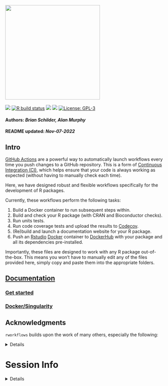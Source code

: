 <img src='https://github.com/neurogenomics/rworkflows/raw/master/inst/hex/hex.png' height='300'><br><br>
[![](https://img.shields.io/badge/devel%20version-0.99.0-black.svg)](https://github.com/neurogenomics/rworkflows)
[![R build
status](https://github.com/neurogenomics/rworkflows/workflows/R-CMD-check-bioc/badge.svg)](https://github.com/neurogenomics/rworkflows/actions)
[![](https://img.shields.io/github/last-commit/neurogenomics/rworkflows.svg)](https://github.com/neurogenomics/rworkflows/commits/master)
[![](https://app.codecov.io/gh/neurogenomics/rworkflows/branch/master/graph/badge.svg)](https://app.codecov.io/gh/neurogenomics/rworkflows)
[![License:
GPL-3](https://img.shields.io/badge/license-GPL--3-blue.svg)](https://cran.r-project.org/web/licenses/GPL-3)
<h4>
Authors: <i>Brian Schilder, Alan Murphy</i>
</h4>
<h4>
README updated: <i>Nov-07-2022</i>
</h4>

## Intro

[GitHub Actions](https://docs.github.com/en/actions) are a powerful way
to automatically launch workflows every time you push changes to a
GitHub repository. This is a form of [Continuous Integration
(CI)](https://docs.github.com/en/actions/automating-builds-and-tests/about-continuous-integration),
which helps ensure that your code is always working as expected (without
having to manually check each time).

Here, we have designed robust and flexible workflows specifically for
the development of R packages.

Currently, these workflows perform the following tasks:

1.  Build a Docker container to run subsequent steps within.
2.  Build and check your R package (with CRAN and Bioconductor
    checks).  
3.  Run units tests.  
4.  Run code coverage tests and upload the results to
    [Codecov](https://about.codecov.io/).  
5.  (Re)build and launch a documentation website for your R package.  
6.  Push an [Rstudio](https://www.rstudio.com/)
    [Docker](https://www.docker.com/) container to
    [DockerHub](https://hub.docker.com/) with your package and all its
    dependencies pre-installed.

Importantly, these files are designed to work with any R package
out-of-the-box. This means you won’t have to manually edit any of the
files provided here, simply copy and paste them into the appropriate
folders.

## [Documentation](https://neurogenomics.github.io/rworkflows)

### [Get started](https://neurogenomics.github.io/rworkflows/articles/rworkflows.html)

### [Docker/Singularity](https://neurogenomics.github.io/rworkflows/articles/docker)

## Acknowledgments

`rworkflows` builds upon the work of many others, especially the
following:

<details>

### [`biocthis`](https://github.com/lcolladotor/biocthis)

This workflow is derived from the workflow generated by the
[`use_bioc_github_action()`](https://lcolladotor.github.io/biocthis/articles/biocthis.html)
function within the
[`biothis`](http://www.bioconductor.org/packages/release/bioc/html/biocthis.html)
package.

#### Key changes in `rworkflows`

-   Uses dynamic variables to specify R/Bioconductor versions
    (e.g. `r: "latest"`) and the name of your R package, as opposed to
    static names that are likely to become outdated
    (e.g. `r: "4.0.1"`).  
-   Additional error handling and dependencies checks.  
-   Re-renders `README.Rmd` before rebuilding the documentation website.

### [`github-pages-deploy-action`](https://github.com/JamesIves/github-pages-deploy-action)

Builds and deploys the GitHub Pages documentation website in the
`rworkflows` GHA workflows.

### [`bioconductor_docker`](https://github.com/Bioconductor/bioconductor_docker)

Uses the official
[`bioconductor/bioconductor_docker`](https://github.com/Bioconductor/bioconductor_docker)
Docker container.

**NOTE**: The `bioconductor/bioconductor_docker` container often lags
behind the actual Bioconductor releases. This means that sometimes
“devel” in `Bioconductor/bioconductor_docker` is actually referring to
the “release” version of Bioconductor. See this
[Issue](https://github.com/Bioconductor/bioconductor_docker/issues/37)
for details.

### [`scFlow`](https://github.com/combiz/scFlow)

This DockerFile was partly adapted from the [scFlow
Dockerfile](https://github.com/combiz/scFlow/blob/master/Dockerfile).

Unlike other Dockerfiles, this one **does not require any manual editing
when applying to different R packages**. This means that users who are
unfamiliar with Docker do not have to troubleshoot making this file
correctly. It also means that it will continue to work even if your R
package dependencies change.

</details>

# Session Info

<details>

``` r
utils::sessionInfo()
```

    ## R version 4.2.1 (2022-06-23)
    ## Platform: x86_64-apple-darwin17.0 (64-bit)
    ## Running under: macOS Big Sur ... 10.16
    ## 
    ## Matrix products: default
    ## BLAS:   /Library/Frameworks/R.framework/Versions/4.2/Resources/lib/libRblas.0.dylib
    ## LAPACK: /Library/Frameworks/R.framework/Versions/4.2/Resources/lib/libRlapack.dylib
    ## 
    ## locale:
    ## [1] en_GB.UTF-8/en_GB.UTF-8/en_GB.UTF-8/C/en_GB.UTF-8/en_GB.UTF-8
    ## 
    ## attached base packages:
    ## [1] stats     graphics  grDevices utils     datasets  methods   base     
    ## 
    ## loaded via a namespace (and not attached):
    ##  [1] BiocManager_1.30.18 pillar_1.8.1        compiler_4.2.1     
    ##  [4] RColorBrewer_1.1-3  yulab.utils_0.0.5   tools_4.2.1        
    ##  [7] digest_0.6.30       jsonlite_1.8.3      evaluate_0.17      
    ## [10] lifecycle_1.0.3     tibble_3.1.8        gtable_0.3.1       
    ## [13] pkgconfig_2.0.3     rlang_1.0.6         cli_3.4.1          
    ## [16] DBI_1.1.3           rstudioapi_0.14     rvcheck_0.2.1      
    ## [19] yaml_2.3.6          xfun_0.34           fastmap_1.1.0      
    ## [22] stringr_1.4.1       dplyr_1.0.10        knitr_1.40         
    ## [25] desc_1.4.2          generics_0.1.3      vctrs_0.4.2        
    ## [28] dlstats_0.1.5       rprojroot_2.0.3     grid_4.2.1         
    ## [31] tidyselect_1.2.0    glue_1.6.2          R6_2.5.1           
    ## [34] fansi_1.0.3         rmarkdown_2.17      ggplot2_3.3.6      
    ## [37] badger_0.2.1        magrittr_2.0.3      scales_1.2.1       
    ## [40] htmltools_0.5.3     assertthat_0.2.1    colorspace_2.0-3   
    ## [43] utf8_1.2.2          stringi_1.7.8       munsell_0.5.0

</details>
